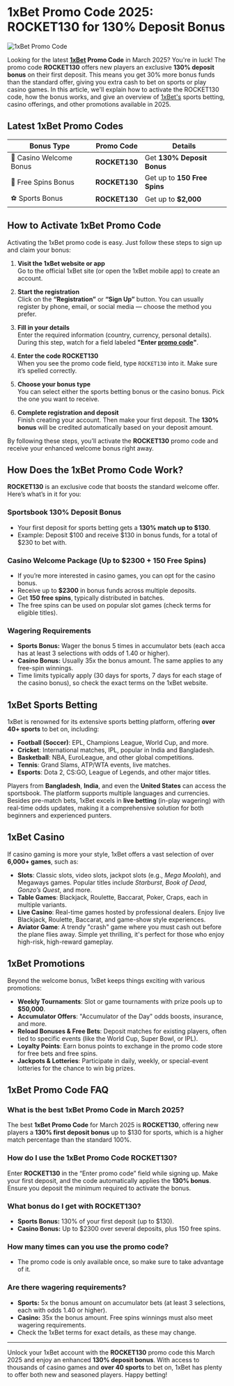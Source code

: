 # 1xBet Promo Code 2025: ROCKET130 for 130% Deposit Bonus

![1xBet Promo Code](https://repository-images.githubusercontent.com/945015558/bb6b3f5f-5016-4cfa-a37d-f274ac1e071c)

Looking for the latest **[1xBet](https://rebrand.ly/1xbet-promo-code) Promo Code** in March 2025? You're in luck! The promo code **ROCKET130** offers new players an exclusive **130% deposit bonus** on their first deposit. This means you get 30% more bonus funds than the standard offer, giving you extra cash to bet on sports or play casino games. In this article, we'll explain how to activate the ROCKET130 code, how the bonus works, and give an overview of [1xBet's](https://rebrand.ly/1xbet-promo-code) sports betting, casino offerings, and other promotions available in 2025.

## Latest 1xBet Promo Codes
| Bonus Type | Promo Code | Details |
|------------|-------------|------------------------|
| 🎰 Casino Welcome Bonus | **ROCKET130** | Get **130% Deposit Bonus** |
| 🎁 Free Spins Bonus | **ROCKET130** | Get up to **150 Free Spins** |
| ⚽️ Sports Bonus | **ROCKET130** | Get up to **$2,000** |

## How to Activate 1xBet Promo Code
Activating the 1xBet promo code is easy. Just follow these steps to sign up and claim your bonus:

1. **Visit the 1xBet website or app**  
   Go to the official 1xBet site (or open the 1xBet mobile app) to create an account.

2. **Start the registration**  
   Click on the **“Registration”** or **“Sign Up”** button. You can usually register by phone, email, or social media — choose the method you prefer.

3. **Fill in your details**  
   Enter the required information (country, currency, personal details). During this step, watch for a field labeled **"Enter [promo code](https://github.com/pocket-option-code/pocketoption-promo)"**.

4. **Enter the code ROCKET130**  
   When you see the promo code field, type `ROCKET130` into it. Make sure it’s spelled correctly.

5. **Choose your bonus type**  
   You can select either the sports betting bonus or the casino bonus. Pick the one you want to receive.

6. **Complete registration and deposit**  
   Finish creating your account. Then make your first deposit. The **130% bonus** will be credited automatically based on your deposit amount.

By following these steps, you’ll activate the **ROCKET130** promo code and receive your enhanced welcome bonus right away.

## How Does the 1xBet Promo Code Work?
**ROCKET130** is an exclusive code that boosts the standard welcome offer. Here’s what’s in it for you:

### Sportsbook 130% Deposit Bonus
- Your first deposit for sports betting gets a **130% match up to $130**.  
- Example: Deposit $100 and receive $130 in bonus funds, for a total of $230 to bet with.

### Casino Welcome Package (Up to $2300 + 150 Free Spins)
- If you’re more interested in casino games, you can opt for the casino bonus.  
- Receive up to **$2300** in bonus funds across multiple deposits.  
- Get **150 free spins**, typically distributed in batches.  
- The free spins can be used on popular slot games (check terms for eligible titles).

### Wagering Requirements
- **Sports Bonus:** Wager the bonus 5 times in accumulator bets (each acca has at least 3 selections with odds of 1.40 or higher).  
- **Casino Bonus:** Usually 35x the bonus amount. The same applies to any free-spin winnings.  
- Time limits typically apply (30 days for sports, 7 days for each stage of the casino bonus), so check the exact terms on the 1xBet website.

## 1xBet Sports Betting
1xBet is renowned for its extensive sports betting platform, offering **over 40+ sports** to bet on, including:

- **Football (Soccer)**: EPL, Champions League, World Cup, and more.  
- **Cricket**: International matches, IPL, popular in India and Bangladesh.  
- **Basketball**: NBA, EuroLeague, and other global competitions.  
- **Tennis**: Grand Slams, ATP/WTA events, live matches.  
- **Esports**: Dota 2, CS:GO, League of Legends, and other major titles.

Players from **Bangladesh**, **India**, and even the **United States** can access the sportsbook. The platform supports multiple languages and currencies. Besides pre-match bets, 1xBet excels in **live betting** (in-play wagering) with real-time odds updates, making it a comprehensive solution for both beginners and experienced punters.

## 1xBet Casino
If casino gaming is more your style, 1xBet offers a vast selection of over **6,000+ games**, such as:

- **Slots**: Classic slots, video slots, jackpot slots (e.g., *Mega Moolah*), and Megaways games. Popular titles include *Starburst*, *Book of Dead*, *Gonzo’s Quest*, and more.  
- **Table Games**: Blackjack, Roulette, Baccarat, Poker, Craps, each in multiple variants.  
- **Live Casino**: Real-time games hosted by professional dealers. Enjoy live Blackjack, Roulette, Baccarat, and game-show style experiences.  
- **Aviator Game**: A trendy "crash" game where you must cash out before the plane flies away. Simple yet thrilling, it's perfect for those who enjoy high-risk, high-reward gameplay.

## 1xBet Promotions
Beyond the welcome bonus, 1xBet keeps things exciting with various promotions:

- **Weekly Tournaments**: Slot or game tournaments with prize pools up to **$50,000**.  
- **Accumulator Offers**: "Accumulator of the Day" odds boosts, insurance, and more.  
- **Reload Bonuses & Free Bets**: Deposit matches for existing players, often tied to specific events (like the World Cup, Super Bowl, or IPL).  
- **Loyalty Points**: Earn bonus points to exchange in the promo code store for free bets and free spins.  
- **Jackpots & Lotteries**: Participate in daily, weekly, or special-event lotteries for the chance to win big prizes.

## 1xBet Promo Code FAQ

### What is the best 1xBet Promo Code in March 2025?
The best **1xBet Promo Code** for March 2025 is **ROCKET130**, offering new players a **130% first deposit bonus** up to $130 for sports, which is a higher match percentage than the standard 100%.

### How do I use the 1xBet Promo Code ROCKET130?
Enter **ROCKET130** in the “Enter promo code” field while signing up. Make your first deposit, and the code automatically applies the **130% bonus**. Ensure you deposit the minimum required to activate the bonus.

### What bonus do I get with ROCKET130?
- **Sports Bonus:** 130% of your first deposit (up to $130).  
- **Casino Bonus:** Up to $2300 over several deposits, plus 150 free spins.

### How many times can you use the promo code?
- The promo code is only available once, so make sure to take advantage of it.


### Are there wagering requirements?
- **Sports:** 5x the bonus amount on accumulator bets (at least 3 selections, each with odds 1.40 or higher).  
- **Casino:** 35x the bonus amount. Free spins winnings must also meet wagering requirements.  
- Check the 1xBet terms for exact details, as these may change.

---

Unlock your 1xBet account with the **ROCKET130** promo code this March 2025 and enjoy an enhanced **130% deposit bonus**. With access to thousands of casino games and **over 40 sports** to bet on, 1xBet has plenty to offer both new and seasoned players. Happy betting!
